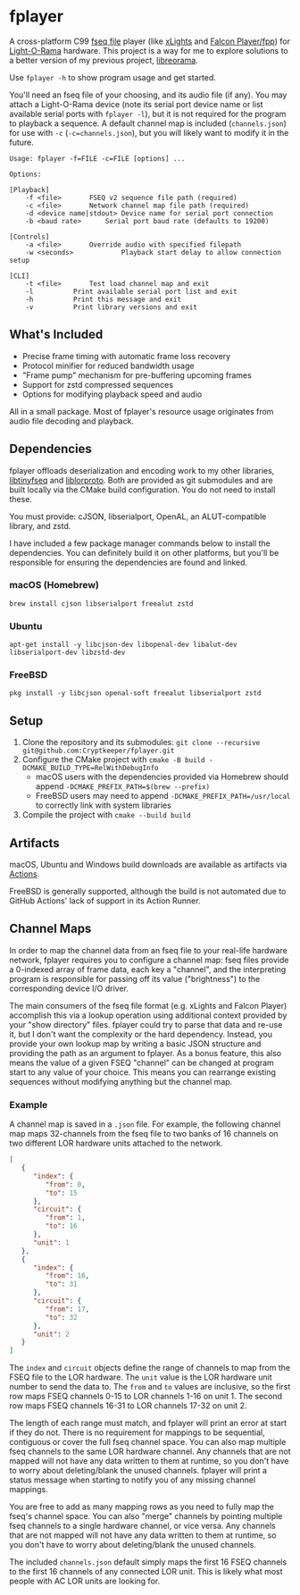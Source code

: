 # fplayer

A cross-platform C99 [fseq file](http://github.com/Cryptkeeper/fseq-file-format) player (like [xLights](http://github.com/smeighan/xLights) and [Falcon Player/fpp](https://github.com/FalconChristmas/fpp)) for [Light-O-Rama](https://lightorama.com) hardware. This project is a way for me to explore solutions to a better version of my previous project, [libreorama](https://github.com/Cryptkeeper/libreorama).

Use `fplayer -h` to show program usage and get started.

You'll need an fseq file of your choosing, and its audio file (if any). You may attach a Light-O-Rama device (note its serial port device name or list available serial ports with `fplayer -l`), but it is not required for the program to playback a sequence. A default channel map is included (`channels.json`) for use with `-c` (`-c=channels.json`), but you will likely want to modify it in the future.

```
Usage: fplayer -f=FILE -c=FILE [options] ...

Options:

[Playback]
	-f <file>		FSEQ v2 sequence file path (required)
	-c <file>		Network channel map file path (required)
	-d <device name|stdout>	Device name for serial port connection
	-b <baud rate>		Serial port baud rate (defaults to 19200)

[Controls]
	-a <file>		Override audio with specified filepath
	-w <seconds>            Playback start delay to allow connection setup

[CLI]
	-t <file>		Test load channel map and exit
	-l			Print available serial port list and exit
	-h			Print this message and exit
	-v			Print library versions and exit
```

## What's Included

- Precise frame timing with automatic frame loss recovery
- Protocol minifier for reduced bandwidth usage
- "Frame pump" mechanism for pre-buffering upcoming frames
- Support for zstd compressed sequences
- Options for modifying playback speed and audio

All in a small package. Most of fplayer's resource usage originates from audio file decoding and playback.

## Dependencies

fplayer offloads deserialization and encoding work to my other libraries,
[libtinyfseq](https://github.com/Cryptkeeper/libtinyfseq) and
[liblorproto](https://github.com/Cryptkeeper/liblorproto). Both are provided as git submodules and are built locally via the CMake build configuration. You do not need to install these.

You must provide: cJSON, libserialport, OpenAL, an ALUT-compatible library, and zstd.

I have included a few package manager commands below to install the dependencies. You can definitely build it on other platforms, but you'll be responsible for ensuring the dependencies are found and linked.

### macOS (Homebrew)
```brew install cjson libserialport freealut zstd```

### Ubuntu
```apt-get install -y libcjson-dev libopenal-dev libalut-dev libserialport-dev libzstd-dev```

### FreeBSD
```pkg install -y libcjson openal-soft freealut libserialport zstd```

## Setup

1. Clone the repository and its submodules: `git clone --recursive git@github.com:Cryptkeeper/fplayer.git`
2. Configure the CMake project with `cmake -B build -DCMAKE_BUILD_TYPE=RelWithDebugInfo`
    - macOS users with the dependencies provided via Homebrew should append `-DCMAKE_PREFIX_PATH=$(brew --prefix)`
    - FreeBSD users may need to append `-DCMAKE_PREFIX_PATH=/usr/local` to correctly link with system libraries
3. Compile the project with `cmake --build build`

## Artifacts
macOS, Ubuntu and Windows build downloads are available as artifacts via [Actions](https://github.com/Cryptkeeper/fplayer/actions).

FreeBSD is generally supported, although the build is not automated due to GitHub Actions' lack of support in its Action Runner.

## Channel Maps
In order to map the channel data from an fseq file to your real-life hardware network, fplayer requires you to configure a channel map: fseq files provide a 0-indexed array of frame data, each key a "channel", and the interpreting program is responsible for passing off its value ("brightness") to the corresponding device I/O driver. 

The main consumers of the fseq file format (e.g. xLights and Falcon Player) accomplish this via a lookup operation using additional context provided by your "show directory" files. fplayer could try to parse that data and re-use it, but I don't want the complexity or the hard dependency. Instead, you provide your own lookup map by writing a basic JSON structure and providing the path as an argument to fplayer. As a bonus feature, this also means the value of a given FSEQ "channel" can be changed at program start to any value of your choice. This means you can rearrange existing sequences without modifying anything but the channel map.

### Example
A channel map is saved in a `.json` file. For example, the following channel map maps 32-channels from the fseq file to two banks of 16 channels on two different LOR hardware units attached to the network. 

```json
[
   {
      "index": {
         "from": 0,
         "to": 15
      },
      "circuit": {
         "from": 1,
         "to": 16
      },
      "unit": 1
   },
   {
      "index": {
         "from": 16,
         "to": 31
      },
      "circuit": {
         "from": 17,
         "to": 32
      },
      "unit": 2
   }
]
```

The `index` and `circuit` objects define the range of channels to map from the FSEQ file to the LOR hardware. The `unit` value is the LOR hardware unit number to send the data to. The `from` and `to` values are inclusive, so the first row maps FSEQ channels 0-15 to LOR channels 1-16 on unit 1. The second row maps FSEQ channels 16-31 to LOR channels 17-32 on unit 2.

The length of each range must match, and fplayer will print an error at start if they do not. There is no requirement for mappings to be sequential, contiguous or cover the full fseq channel space. You can also map multiple fseq channels to the same LOR hardware channel. Any channels that are not mapped will not have any data written to them at runtime, so you don't have to worry about deleting/blank the unused channels. fplayer will print a status message when starting to notify you of any missing channel mappings.

You are free to add as many mapping rows as you need to fully map the fseq's channel space. You can also "merge" channels by pointing multiple fseq channels to a single hardware channel, or vice versa. Any channels that are not mapped will not have any data written to them at runtime, so you don't have to worry about deleting/blank the unused channels.

The included `channels.json` default simply maps the first 16 FSEQ channels to the first 16 channels of any connected LOR unit. This is likely what most people with AC LOR units are looking for.
